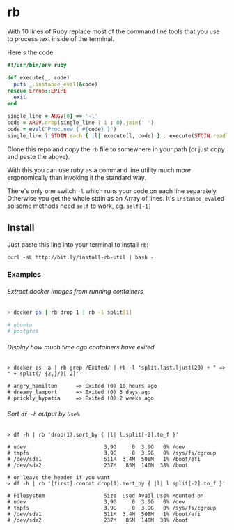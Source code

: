 # rb

With 10 lines of Ruby replace most of the command line tools that you use to process text inside of the terminal.



Here's the code

```ruby
#!/usr/bin/env ruby

def execute(_, code)
  puts _.instance_eval(&code)
rescue Errno::EPIPE
  exit
end

single_line = ARGV[0] == '-l'
code = ARGV.drop(single_line ? 1 : 0).join(' ')
code = eval("Proc.new { #{code} }")
single_line ? STDIN.each { |l| execute(l, code) } : execute(STDIN.readlines, code)
```

Clone this repo and copy the `rb` file to somewhere in your path (or just copy and paste the above).

With this you can use ruby as a command line utility much more ergonomically than invoking it the standard way.

There's only one switch `-l` which runs your code on each line separately. Otherwise you get the whole stdin as an Array of lines. It's `instance_eval`ed so some methods need `self` to work, eg. `self[-1]`

## Install

Just paste this line into your terminal to install `rb`:
```
curl -sL http://bit.ly/install-rb-util | bash -
```


### Examples

###### Extract docker images from running containers

```bash
> docker ps | rb drop 1 | rb -l split[1]

# ubuntu
# postgres
```



###### Display how much time ago containers have exited

```shell
> docker ps -a | rb grep /Exited/ | rb -l 'split.last.ljust(20) + " => " + split(/ {2,}/)[-2]'

# angry_hamilton      => Exited (0) 18 hours ago
# dreamy_lamport      => Exited (0) 3 days ago
# prickly_hypatia     => Exited (0) 2 weeks ago
```



###### Sort `df -h` output by `Use%`

```shell
> df -h | rb 'drop(1).sort_by { |l| l.split[-2].to_f }'

# udev                         3,9G     0  3,9G   0% /dev
# tmpfs                        3,9G     0  3,9G   0% /sys/fs/cgroup
# /dev/sda1                    511M  3,4M  508M   1% /boot/efi
# /dev/sda2                    237M   85M  140M  38% /boot

# or leave the header if you want
> df -h | rb '[first].concat drop(1).sort_by { |l| l.split[-2].to_f }'

# Filesystem                   Size  Used Avail Use% Mounted on
# udev                         3,9G     0  3,9G   0% /dev
# tmpfs                        3,9G     0  3,9G   0% /sys/fs/cgroup
# /dev/sda1                    511M  3,4M  508M   1% /boot/efi
# /dev/sda2                    237M   85M  140M  38% /boot
```

